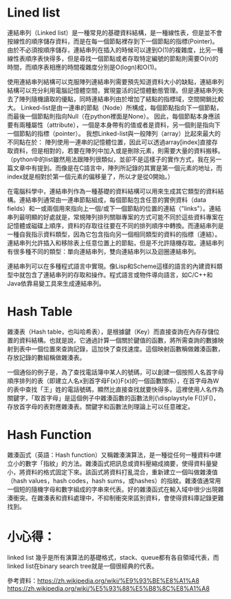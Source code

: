 # Lined list
連結串列（Linked list）是一種常見的基礎資料結構，是一種線性表，但是並不會按線性的順序儲存資料，而是在每一個節點裡存到下一個節點的指標(Pointer)。由於不必須按順序儲存，連結串列在插入的時候可以達到O(1)的複雜度，比另一種線性表順序表快得多，但是尋找一個節點或者存取特定編號的節點則需要O(n)的時間，而順序表相應的時間複雜度分別是O(logn)和O(1)。

使用連結串列結構可以克服陣列連結串列需要預先知道資料大小的缺點，連結串列結構可以充分利用電腦記憶體空間，實現靈活的記憶體動態管理。但是連結串列失去了陣列隨機讀取的優點，同時連結串列由於增加了結點的指標域，空間開銷比較大。
Linked-list是由一連串的節點（Node）所構成，每個節點指向下一個節點，而最後一個節點則指向Null（在python裡面是None）。 因此，每個節點本身應該要有兩種屬性（attribute），一個是本身帶有的值或者是資料，另一個則是指向下一個節點的指標（pointer）。 我想Linked-list與一般陣列（array）比起來最大的不同點在於： 陣列使用一連串的記憶體位置，因此可以透過array[index]直接存取資料，但是相對的，若要在陣列中加入或是刪除元素，則需要大量的資料搬移。 （python中的list雖然用法跟陣列很類似，並卻不是這樣子的實作方式，我在另一篇文章中有提到。而像是在C語言中，陣列所記錄的其實是第一個元素的地址，而index就是相對於第一個元素的偏移量了，所以才是從0開始。）


在電腦科學中，連結串列作為一種基礎的資料結構可以用來生成其它類型的資料結構。連結串列通常由一連串節點組成，每個節點包含任意的實例資料（data fields）和一或兩個用來指向上一個/或下一個節點的位置的連結（"links"）。連結串列最明顯的好處就是，常規陣列排列關聯專案的方式可能不同於這些資料專案在記憶體或磁碟上順序，資料的存取往往要在不同的排列順序中轉換。而連結串列是一種自我指示資料類型，因為它包含指向另一個相同類型的資料的指標（連結）。連結串列允許插入和移除表上任意位置上的節點，但是不允許隨機存取。連結串列有很多種不同的類型：單向連結串列，雙向連結串列以及迴圈連結串列。

連結串列可以在多種程式語言中實現。像Lisp和Scheme這樣的語言的內建資料類型中就包含了連結串列的存取和操作。程式語言或物件導向語言，如C/C++和Java依靠易變工具來生成連結串列。
# Hash Table
雜湊表（Hash table，也叫哈希表），是根據鍵（Key）而直接查詢在內存存儲位置的資料結構。也就是說，它通過計算一個關於鍵值的函數，將所需查詢的數據映射到表中一個位置來查詢記錄，這加快了查找速度。這個映射函數稱做雜湊函數，存放記錄的數組稱做雜湊表。

一個通俗的例子是，為了查找電話簿中某人的號碼，可以創建一個按照人名首字母順序排列的表（即建立人名x到首字母F(x)}F(x)的一個函數關係），在首字母為W的表中查找「王」姓的電話號碼，顯然比直接查找就要快得多。這裡使用人名作為關鍵字，「取首字母」是這個例子中雜湊函數的函數法則{\displaystyle F()}F()，存放首字母的表對應雜湊表。關鍵字和函數法則理論上可以任意確定。
# Hash Function
雜湊函式（英語：Hash function）又稱雜湊演算法，是一種從任何一種資料中建立小的數字「指紋」的方法。雜湊函式把訊息或資料壓縮成摘要，使得資料量變小，將資料的格式固定下來。該函式將資料打亂混合，重新建立一個叫做雜湊值（hash values，hash codes，hash sums，或hashes）的指紋。雜湊值通常用一個短的隨機字母和數字組成的字串來代表。好的雜湊函式在輸入域中很少出現雜湊衝突。在雜湊表和資料處理中，不抑制衝突來區別資料，會使得資料庫記錄更難找到。

# 小心得：
linked list 幾乎是所有演算法的基礎格式，stack、queue都有各自領域代表，而linked list在binary search tree就是一個很經典的代表。


參考資料：https://zh.wikipedia.org/wiki/%E9%93%BE%E8%A1%A8
https://zh.wikipedia.org/wiki/%E5%93%88%E5%B8%8C%E8%A1%A8

